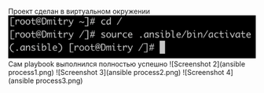 Проект сделан в виртуальном окружении 
![Screenshot 1](virtualenv.png)
Сам playbook выполнился полностью успешно
![Screenshot 2](ansible process1.png)
![Screenshot 3](ansible process2.png)
![Screenshot 4](ansible process3.png)
